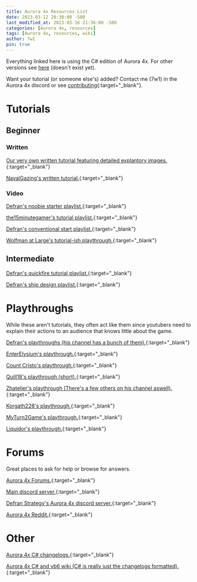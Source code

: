 ```yaml
---
title: Aurora 4x Resources List
date: 2023-03-12 20:30:00 -500
last_modified_at: 2023-03-16 21:36:00 -500
categories: [Aurora 4x, resources]
tags: [Aurora 4x, resources, wiki]
author: 7w1
pin: true
---
```


Everything linked here is using the C# edition of Aurora 4x. For other versions see [here](https://7w1.github.io/posts/resources/) (doesn't exist yet).

Want your tutorial (or someone else's) added? Contact me (7w1) in the Aurora 4x discord or see [contributing](https://github.com/7w1/7w1.github.io){:target="_blank"}.

# Tutorials

## Beginner

### Written

[Our very own written tutorial featuring detailed explantory images.](https://7w1.github.io/posts/tutorial0/){:target="_blank"}

[NavalGazing's written tutorial.](https://www.navalgazing.net/Aurora-Tutorial-Part-1){:target="_blank"}

### Video

[Defran's noobie starter playlist.](https://www.youtube.com/playlist?list=PLfTxfvIdAKlvJR_Qqy8vrvhJ4b8r6Azbr){:target="_blank"}

[the15minutegamer's tutorial playlist.](https://youtube.com/playlist?list=PLfmOBFyOhyN3BU6lxWtHhT1gzWhiMDhM1){:target="_blank"}

[Defran's conventional start playlist.](https://www.youtube.com/playlist?list=PLfTxfvIdAKlvsRH7jgj9Ew9g4FntgKSip){:target="_blank"}

[Wolfman at Large's tutorial-ish playthrough.](https://www.youtube.com/playlist?list=PLSFIDatm1gmGLq-efenIBxPhTt5Jr4txQ){:target="_blank"}

## Intermediate

[Defran's quickfire tutorial playlist.](https://www.youtube.com/playlist?list=PLfTxfvIdAKluRAI7j6_fSc3ypGtC2nmhA){:target="_blank"}

[Defran's ship design playlist.](https://www.youtube.com/playlist?list=PLfTxfvIdAKlvejwDMxkwmE-ZR0DzoTGZc){:target="_blank"}

# Playthroughs

While these aren't tutorials, they often act like them since youtubers need to explain their actions to an audience that knows little about the game.

[Defran's playthroughs (his channel has a bunch of them).](https://www.youtube.com/@DefranStrategy/playlists){:target="_blank"}

[EnterElysium's playthrough.](https://www.youtube.com/playlist?list=PLR5ZBfGW6e1mmQBsRhAxHmZM1a7GQ9Rcl){:target="_blank"}

[Count Cristo's playthrough.](https://www.youtube.com/playlist?list=PLTLH5xzGKAolcaXLAhGlcvkaCqcuzgR1C){:target="_blank"}

[Quill18's playthrough (short).](https://www.youtube.com/playlist?list=PLs3acGYgI1-tVuiV_b65o7YfSpjl1S4ai){:target="_blank"}

[Zhatelier's playthrough (There's a few others on his channel aswell).](https://www.youtube.com/playlist?list=PLKFBBf1WhFzRdjHDTFO4Cn_ny0HSY1Uu6){:target="_blank"}

[Korgath228's playthrough.](https://www.youtube.com/playlist?list=PLz-vcrP1cq-GpxO4fsna-pUNwbKZOwoCv){:target="_blank"}

[MyTurn2Game's playthrough.](https://www.youtube.com/playlist?list=PLC5py6yv6tvqC_0O_TCil-QceaPna_ueT){:target="_blank"}

[Liquidor's playthrough.](https://www.youtube.com/playlist?list=PLKpUBzXuaZiUHifCmZ8u4mpOWAGE59acl){:target="_blank"}

# Forums

Great places to ask for help or browse for answers.

[Aurora 4x Forums.](http://aurora2.pentarch.org/){:target="_blank"}

[Main discord server.](https://discord.gg/Q5ryqdW){:target="_blank"}

[Defran Strategy's Aurora 4x discord server.](https://discord.gg/PWy8NDY){:target="_blank"}

[Aurora 4x Reddit.](https://www.reddit.com/r/aurora/){:target="_blank"}

# Other

[Aurora 4x C# changelogs.](http://aurora2.pentarch.org/index.php?topic=10666.0){:target="_blank"}

[Aurora 4x C# and vb6 wiki (C# is really just the changelogs formatted).](http://aurorawiki.pentarch.org/index.php?title=Main_Page){:target="_blank"}